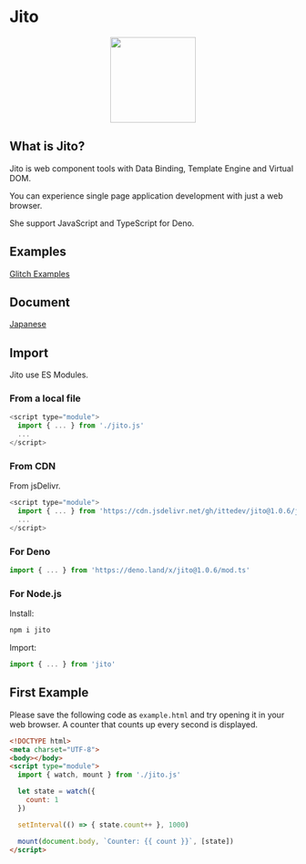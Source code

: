 # Jito

<p align="center"><img src="https://xs447853.xsrv.jp/jito.png" width="150" height="150"></p>

## What is Jito?

Jito is web component tools with Data Binding, Template Engine and Virtual DOM.

You can experience single page application development with just a web browser.

She support JavaScript and TypeScript for Deno.

## Examples

[Glitch Examples](https://glitch.com/@itte1)

## Document

[Japanese](https://zenn.dev/itte/books/5ce6aac9166aed)

## Import

Jito use ES Modules.

### From a local file

```js
<script type="module">
  import { ... } from './jito.js'
  ...
</script>
```

### From CDN

From jsDelivr.

```js
<script type="module">
  import { ... } from 'https://cdn.jsdelivr.net/gh/ittedev/jito@1.0.6/jito.js'
  ...
</script>
```

### For Deno

```ts
import { ... } from 'https://deno.land/x/jito@1.0.6/mod.ts'
```

### For Node.js

Install:

```sh
npm i jito
```

Import:

```ts
import { ... } from 'jito'
```


## First Example

Please save the following code as `example.html` and try opening it in your web browser. A counter that counts up every second is displayed.

```html
<!DOCTYPE html>
<meta charset="UTF-8">
<body></body>
<script type="module">
  import { watch, mount } from './jito.js'

  let state = watch({
    count: 1
  })

  setInterval(() => { state.count++ }, 1000)

  mount(document.body, `Counter: {{ count }}`, [state])
</script>
```
